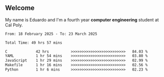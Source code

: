 ## Welcome

 My name is Eduardo and I'm a fourth year **computer engineering** student at Cal Poly.

<!--START_SECTION:waka-->

```txt
From: 18 February 2025 - To: 23 March 2025

Total Time: 49 hrs 57 mins

C             42 hrs          >>>>>>>>>>>>>>>>>>>>>>>>>   84.03 %
YAML          1 hr 54 mins    >>>>>>>>>>>>>>>>>>>>>>>>>   03.80 %
JavaScript    1 hr 29 mins    >>>>>>>>>>>>>>>>>>>>>>>>>   02.99 %
Makefile      1 hr 16 mins    >>>>>>>>>>>>>>>>>>>>>>>>>   02.56 %
Python        1 hr 6 mins     >>>>>>>>>>>>>>>>>>>>>>>>>   02.23 %
```

<!--END_SECTION:waka-->

<!--
**lalog12/lalog12** is a ✨ _special_ ✨ repository because its `README.md` (this file) appears on your GitHub profile.

Here are some ideas to get you started:

- 🔭 I’m currently working on ...
- 🌱 I’m currently learning ...
- 👯 I’m looking to collaborate on ...
- 🤔 I’m looking for help with ...
- 💬 Ask me about ...
- 📫 How to reach me: ...
- 😄 Pronouns: ...
- ⚡ Fun fact: ...
-->
